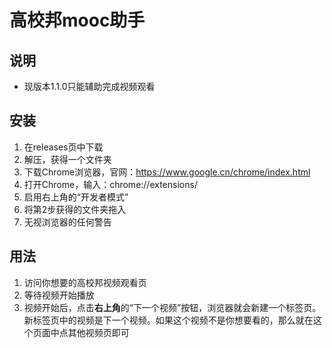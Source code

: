 # 高校邦mooc助手

## 说明

- 现版本1.1.0只能辅助完成视频观看

## 安装

1. 在releases页中下载
2. 解压，获得一个文件夹
3. 下载Chrome浏览器，官网：https://www.google.cn/chrome/index.html
4. 打开Chrome，输入：chrome://extensions/
5. 启用右上角的“开发者模式”
6. 将第2步获得的文件夹拖入
7. 无视浏览器的任何警告

## 用法

1. 访问你想要的高校邦视频观看页
2. 等待视频开始播放
3. 视频开始后，点击**右上角**的“下一个视频”按钮，浏览器就会新建一个标签页。新标签页中的视频是下一个视频。如果这个视频不是你想要看的，那么就在这个页面中点其他视频页即可
